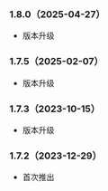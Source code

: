 ### 1.8.0（2025-04-27）
- 版本升级
### 1.7.5（2025-02-07）

- 版本升级

### 1.7.3（2023-10-15）

- 版本升级

### 1.7.2（2023-12-29）

- 首次推出